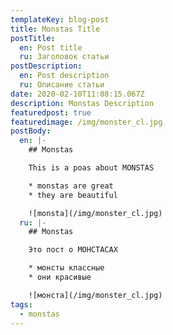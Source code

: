 ```yaml
---
templateKey: blog-post
title: Monstas Title
postTitle:
  en: Post title
  ru: Заголовок статьи
postDescription:
  en: Post description
  ru: Описание статьи
date: 2020-02-10T11:08:15.067Z
description: Monstas Description
featuredpost: true
featuredimage: /img/monster_cl.jpg
postBody:
  en: |-
    ## Monstas

    This is a poas about MONSTAS

    * monstas are great
    * they are beautiful

    ![monsta](/img/monster_cl.jpg)
  ru: |-
    ## Monstas

    Это пост о МОНСТАСАХ

    * монсты классные
    * они красивые

    ![монста](/img/monster_cl.jpg)
tags:
  - monstas
---
```


